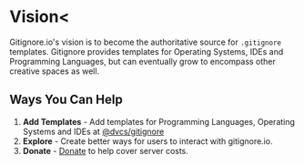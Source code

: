 # Vision<

Gitignore.io's vision is to become the authoritative source for `.gitignore` templates.  Gitignore provides templates for Operating Systems, IDEs and Programming Languages, but can eventually grow to encompass other creative spaces as well.

## Ways You Can Help

1. **Add Templates** - Add templates for Programming Languages, Operating Systems and IDEs at [@dvcs/gitignore](https://github.com/dvcs/gitignore)
2. **Explore** - Create better ways for users to interact with gitignore.io.
3. **Donate** - [Donate](https://www.paypal.com/cgi-bin/webscr?cmd=_s-xclick&hosted_button_id=5J2MWBD73BQAS) to help cover server costs.
